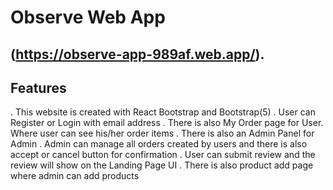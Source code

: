 # Observe Web App

## (https://observe-app-989af.web.app/).

## Features

. This website is created with React Bootstrap and Bootstrap(5)
. User can Register or Login with email address
. There is also My Order page for User. Where user can see his/her order items
. There is also an Admin Panel for Admin . Admin can manage all orders created by users and there is also accept or cancel button for confirmation
. User can submit review and the review will show on the Landing Page UI
. There is also product add page where admin can add products
